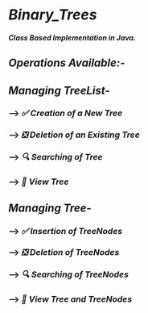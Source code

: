 # ***Binary_Trees***

#### *Class Based Implementation in Java.*

## ***Operations Available:-***


## *Managing TreeList*-
 ### --> *✅ Creation of a New Tree*
 ### --> *❎ Deletion of an Existing Tree*
 ### --> *🔍 Searching of Tree*
 ### --> *👀 View Tree*


## *Managing Tree*-
 ### --> *✅ Insertion of TreeNodes*
 ### --> *❎ Deletion of TreeNodes*
 ### --> *🔍 Searching of TreeNodes*
 ### --> *👀 View Tree and TreeNodes*

